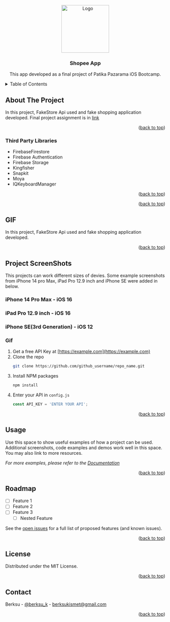 
<!-- PROJECT LOGO -->
<br />
<div align="center">
  <a href="https://github.com/github_username/repo_name">
    <img src="ReadMEImages/logo.png" alt="Logo" width="150" height="150">
  </a>

<h3 align="center">Shopee App</h3>

  <p align="center">
    This app developed as a final project of Patika Pazarama iOS Bootcamp.
</div>


<!-- TABLE OF CONTENTS -->
<details>
  <summary>Table of Contents</summary>
  <ol>
    <li>
      <a href="#about-the-project">About The Project</a>
      <ul>
        <li><a href="#third-party-libraries">Third Party Libraries</a></li>
      </ul>
    </li>
    <li>
      <a href="#gif">GIF</a>
    </li>
    <li>
      <a href="#project-screenshots">Project ScreenShots</a>
      <ul>
        <li><a href="#iphone-14-pro-max---ios-16">iPhone 14 Pro Max</a></li>
        <li><a href="#ipad-pro-129-inch---ios-16">iPad Pro 12.9 inch</a></li>
        <li><a href="#iphone-se3rd-generation---ios-12">iPhone SE(3rd Generation)</a></li>
      </ul>
    </li>
    <li><a href="#license">License</a></li>
    <li><a href="#contact">Contact</a></li>
  </ol>
</details>



<!-- ABOUT THE PROJECT -->
## About The Project
In this project, FakeStore Api used and fake shopping application developed. Final project assignment is in [link]("https://github.com/berksu/Bootcamp_FinalProject_ShoppingApp/blob/develop/readMeFiles/Pazarama%20iOS%20Bootcamp%20Final%20Project.pdf")



<p align="right">(<a href="#readme-top">back to top</a>)</p>



### Third Party Libraries

* FirebaseFirestore
* Firebase Authentication
* Firebase Storage
* Kingfisher
* Snapkit
* Moya
* IQKeyboardManager
<p align="right">(<a href="#readme-top">back to top</a>)</p>

<p align="right">(<a href="#readme-top">back to top</a>)</p>

<!-- GIF -->
## GIF
In this project, FakeStore Api used and fake shopping application developed.


<p align="right">(<a href="#readme-top">back to top</a>)</p>




<!-- Project ScreenShots -->
## Project ScreenShots

This projects can work different sizes of devies. Some example screenshots from iPhone 14 pro Max, iPad Pro 12.9 inch and iPhone SE were added in below.

### iPhone 14 Pro Max - iOS 16

### iPad Pro 12.9 inch - iOS 16

### iPhone SE(3rd Generation) - iOS 12


### Gif

1. Get a free API Key at [https://example.com](https://example.com)
2. Clone the repo
   ```sh
   git clone https://github.com/github_username/repo_name.git
   ```
3. Install NPM packages
   ```sh
   npm install
   ```
4. Enter your API in `config.js`
   ```js
   const API_KEY = 'ENTER YOUR API';
   ```

<p align="right">(<a href="#readme-top">back to top</a>)</p>



<!-- USAGE EXAMPLES -->
## Usage

Use this space to show useful examples of how a project can be used. Additional screenshots, code examples and demos work well in this space. You may also link to more resources.

_For more examples, please refer to the [Documentation](https://example.com)_

<p align="right">(<a href="#readme-top">back to top</a>)</p>



<!-- ROADMAP -->
## Roadmap

- [ ] Feature 1
- [ ] Feature 2
- [ ] Feature 3
    - [ ] Nested Feature

See the [open issues](https://github.com/github_username/repo_name/issues) for a full list of proposed features (and known issues).

<p align="right">(<a href="#readme-top">back to top</a>)</p>


<!-- LICENSE -->
## License

Distributed under the MIT License.

<p align="right">(<a href="#readme-top">back to top</a>)</p>



<!-- CONTACT -->
## Contact

Berksu - [@berksu_k](https://twitter.com/berksu_k) - berksukismet@gmail.com

<p align="right">(<a href="#readme-top">back to top</a>)</p>



